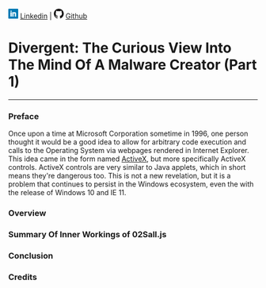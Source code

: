 ![Linkedin](Post%20Images/linkedin.png) [Linkedin](https://www.linkedin.com/in/ryangore/) | ![Github](Post%20Images/github.png) [Github](https://github.com/0v3rride)

# Divergent: The Curious View Into The Mind Of A Malware Creator (Part 1)
_____________________________________________________________________


### Preface
Once upon a time at Microsoft Corporation sometime in 1996, one person thought it would be a good idea to allow for arbitrary code execution and calls to the Operating System via webpages rendered in Internet Explorer. This idea came in the form named [ActiveX](https://en.wikipedia.org/wiki/ActiveX), but more specifically ActiveX controls. ActiveX controls are very similar to Java applets, which in short means they're dangerous too. This is not a new revelation, but it is a problem that continues to persist in the Windows ecosystem, even the with the release of Windows 10 and IE 11. 

### Overview

### Summary Of Inner Workings of 02Sall.js
### Conclusion

### Credits

